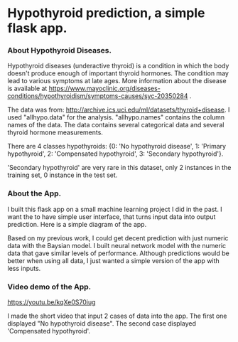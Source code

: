 # Hypothyroid prediction, a simple flask app. 

### About Hypothyroid Diseases.
Hypothyroid diseases (underactive thyroid) is a condition in which the body doesn't produce enough of important thyroid hormones. The condition may lead to various symptoms at late ages. More information about the disease is available at https://www.mayoclinic.org/diseases-conditions/hypothyroidism/symptoms-causes/syc-20350284 .

The data was from: http://archive.ics.uci.edu/ml/datasets/thyroid+disease. I used "allhypo.data" for the analysis. "allhypo.names" contains the column names of the data. The data contains several categorical data and several thyroid hormone measurements.

There are 4 classes hypothyroids:
{0: 'No hypothyroid disease', 1: 'Primary hypothyroid', 2: 'Compensated hypothyroid', 3: 'Secondary hypothyroid'}.

'Secondary hypothyroid' are very rare in this dataset, only 2 instances in the training set, 0 instance in the test set.  

### About the App.  
I built this flask app on a small machine learning project I did in the past. I want the to have simple user interface, that turns input data into output prediction.  Here is a simple diagram of the app.  


Based on my previous work, I could get decent prediction with just numeric data with the Baysian model. I built neural network model with the numeric data that gave similar levels of performance. Although predictions would be better when using all data, I just wanted a simple version of the app with less inputs.


### Video demo of the App.  
https://youtu.be/kqXe0S70iug

I made the short video that input 2 cases of data into the app.  The first one displayed "No hypothyroid disease". The second case displayed 'Compensated hypothyroid'.  
